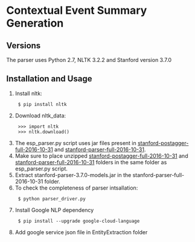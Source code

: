 # Contextual Event Summary Generation

## Versions
The parser uses Python 2.7, NLTK 3.2.2 and Stanford version 3.7.0

## Installation and Usage
  1. Install nltk:
     ```{r, engine='sh', count_lines}
      $ pip install nltk 
     ```
  2. Download nltk_data:
     ```{r, engine='python', count_lines}
      >>> import nltk
      >>> nltk.download()
     ```
  3. The esp_parser.py script uses jar files present in [stanford-postagger-full-2016-10-31](https://nlp.stanford.edu/software/tagger.shtml) and [stanford-parser-full-2016-10-31](https://nlp.stanford.edu/software/lex-parser.shtml).
  4. Make sure to place unzipped [stanford-postagger-full-2016-10-31](https://nlp.stanford.edu/software/tagger.shtml) and [stanford-parser-full-2016-10-31](https://nlp.stanford.edu/software/lex-parser.shtml) folders in the same folder as esp_parser.py script.
  5. Extract stanford-parser-3.7.0-models.jar in the stanford-parser-full-2016-10-31 folder.
  6. To check the completeness of parser intsallation:
     ```{r, engine='sh', count_lines}
      $ python parser_driver.py
     ```
  7. Install Google NLP dependency
     ```{r, engine='sh', count_lines}
      $ pip install --upgrade google-cloud-language
     ```
  8. Add google service json file in EntityExtraction folder
